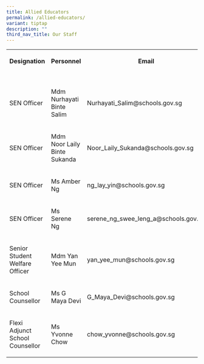 ```yaml
---
title: Allied Educators
permalink: /allied-educators/
variant: tiptap
description: ""
third_nav_title: Our Staff
---
```

<table style="minWidth: 75px">
<colgroup>
<col>
<col>
<col>
</colgroup>
<tbody>
<tr>
<th rowspan="1" colspan="1">
<p>Designation</p>
</th>
<th rowspan="1" colspan="1">
<p>Personnel</p>
</th>
<th rowspan="1" colspan="1">
<p>Email</p>
</th>
</tr>
<tr>
<td rowspan="1" colspan="1">
<p></p>
</td>
<td rowspan="1" colspan="1">
<p></p>
</td>
<td rowspan="1" colspan="1">
<p></p>
</td>
</tr>
<tr>
<td rowspan="1" colspan="1">
<p>SEN Officer</p>
</td>
<td rowspan="1" colspan="1">
<p>Mdm Nurhayati Binte Salim</p>
</td>
<td rowspan="1" colspan="1">
<p>Nurhayati_Salim@schools.gov.sg</p>
</td>
</tr>
<tr>
<td rowspan="1" colspan="1">
<p>SEN Officer
<br>
</p>
</td>
<td rowspan="1" colspan="1">
<p>Mdm Noor Laily Binte Sukanda
<br>
</p>
</td>
<td rowspan="1" colspan="1">
<p>Noor_Laily_Sukanda@schools.gov.sg</p>
</td>
</tr>
<tr>
<td rowspan="1" colspan="1">
<p>SEN Officer</p>
</td>
<td rowspan="1" colspan="1">
<p>Ms Amber Ng</p>
</td>
<td rowspan="1" colspan="1">
<p>ng_lay_yin@schools.gov.sg</p>
</td>
</tr>
<tr>
<td rowspan="1" colspan="1">
<p>SEN Officer</p>
</td>
<td rowspan="1" colspan="1">
<p>Ms Serene Ng</p>
</td>
<td rowspan="1" colspan="1">
<p>serene_ng_swee_leng_a@schools.gov.sg</p>
</td>
</tr>
<tr>
<td rowspan="1" colspan="1">
<p>Senior Student Welfare Officer
<br>
</p>
</td>
<td rowspan="1" colspan="1">
<p>Mdm Yan Yee Mun</p>
</td>
<td rowspan="1" colspan="1">
<p>yan_yee_mun@schools.gov.sg</p>
</td>
</tr>
<tr>
<td rowspan="1" colspan="1">
<p>School Counsellor
<br>
</p>
</td>
<td rowspan="1" colspan="1">
<p>Ms G Maya Devi</p>
</td>
<td rowspan="1" colspan="1">
<p>G_Maya_Devi@schools.gov.sg</p>
</td>
</tr>
<tr>
<td rowspan="1" colspan="1">
<p>Flexi Adjunct School Counsellor</p>
</td>
<td rowspan="1" colspan="1">
<p>Ms Yvonne Chow</p>
</td>
<td rowspan="1" colspan="1">
<p>chow_yvonne@schools.gov.sg</p>
</td>
</tr>
</tbody>
</table>
<p></p>